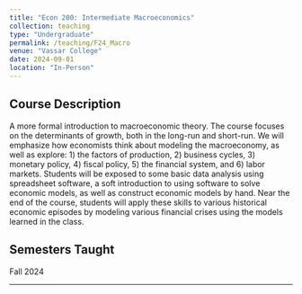```yaml
---
title: "Econ 200: Intermediate Macroeconomics"
collection: teaching
type: "Undergraduate"
permalink: /teaching/F24_Macro
venue: "Vassar College"
date: 2024-09-01
location: "In-Person" 
---
```


## Course Description
A more formal introduction to macroeconomic theory. The course focuses on the determinants of growth, both in the long-run and short-run. We will emphasize how economists think about modeling the macroeconomy, as well as explore: 1) the factors of production, 2) business cycles, 3) monetary policy, 4) fiscal policy, 5) the financial system, and 6) labor markets. Students will be exposed to some basic data analysis using spreadsheet software, a soft introduction to using software to solve economic models, as well as construct economic models by hand. Near the end of the course, students will apply these skills to various historical economic episodes by modeling various financial crises using the models learned in the class.

## Semesters Taught 
Fall 2024

---